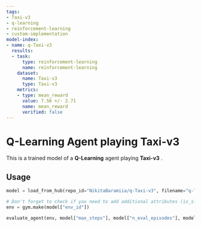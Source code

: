 ```yaml
---
tags:
- Taxi-v3
- q-learning
- reinforcement-learning
- custom-implementation
model-index:
- name: q-Taxi-v3
  results:
  - task:
      type: reinforcement-learning
      name: reinforcement-learning
    dataset:
      name: Taxi-v3
      type: Taxi-v3
    metrics:
    - type: mean_reward
      value: 7.56 +/- 2.71
      name: mean_reward
      verified: false
---
```


  # **Q-Learning** Agent playing **Taxi-v3**
  This is a trained model of a **Q-Learning** agent playing **Taxi-v3** .
  
  ## Usage
  ```python
  model = load_from_hub(repo_id="NikitaBaramiia/q-Taxi-v3", filename="q-learning.pkl")

  # Don't forget to check if you need to add additional attributes (is_slippery=False etc)
  env = gym.make(model["env_id"])

  evaluate_agent(env, model["max_steps"], model["n_eval_episodes"], model["qtable"], model["eval_seed"])
  
  ```
  